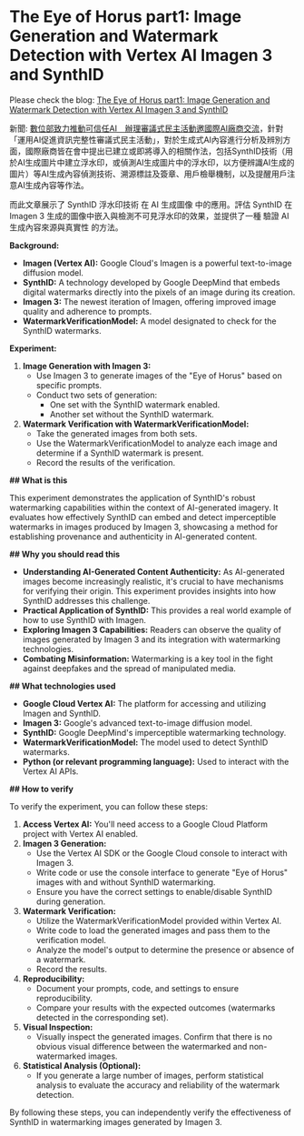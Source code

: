 # The Eye of Horus part1: Image Generation and Watermark Detection with Vertex AI Imagen 3 and SynthID

Please check the blog: [The Eye of Horus part1: Image Generation and Watermark Detection with Vertex AI Imagen 3 and SynthID](https://memo.jimmyliao.net/p/the-eye-of-horus-part1-image-generation)

新聞: [數位部致力推動可信任AI　辦理審議式民主活動邀國際AI廠商交流](https://moda.gov.tw/press/press-releases/12648)，針對「運用AI促進資訊完整性審議式民主活動」，對於生成式AI內容進行分析及辨別方面，國際廠商皆在會中提出已建立或即將導入的相關作法，包括SynthID技術（用於AI生成圖片中建立浮水印，或偵測AI生成圖片中的浮水印，以方便辨識AI生成的圖片）等AI生成內容偵測技術、溯源標註及簽章、用戶檢舉機制，以及提醒用戶注意AI生成內容等作法。

而此文章展示了 SynthID 浮水印技術 在 AI 生成圖像 中的應用。評估 SynthID 在 Imagen 3 生成的圖像中嵌入與檢測不可見浮水印的效果，並提供了一種 驗證 AI 生成內容來源與真實性 的方法。


**Background:**

* **Imagen (Vertex AI):** Google Cloud's Imagen is a powerful text-to-image diffusion model.
* **SynthID:** A technology developed by Google DeepMind that embeds digital watermarks directly into the pixels of an image during its creation.
* **Imagen 3:** The newest iteration of Imagen, offering improved image quality and adherence to prompts.
* **WatermarkVerificationModel:** A model designated to check for the SynthID watermarks.

**Experiment:**

1.  **Image Generation with Imagen 3:**
    * Use Imagen 3 to generate images of the "Eye of Horus" based on specific prompts.
    * Conduct two sets of generation:
        * One set with the SynthID watermark enabled.
        * Another set without the SynthID watermark.
2.  **Watermark Verification with WatermarkVerificationModel:**
    * Take the generated images from both sets.
    * Use the WatermarkVerificationModel to analyze each image and determine if a SynthID watermark is present.
    * Record the results of the verification.

**## What is this**

This experiment demonstrates the application of SynthID's robust watermarking capabilities within the context of AI-generated imagery. It evaluates how effectively SynthID can embed and detect imperceptible watermarks in images produced by Imagen 3, showcasing a method for establishing provenance and authenticity in AI-generated content.

**## Why you should read this**

* **Understanding AI-Generated Content Authenticity:** As AI-generated images become increasingly realistic, it's crucial to have mechanisms for verifying their origin. This experiment provides insights into how SynthID addresses this challenge.
* **Practical Application of SynthID:** This provides a real world example of how to use SynthID with Imagen.
* **Exploring Imagen 3 Capabilities:** Readers can observe the quality of images generated by Imagen 3 and its integration with watermarking technologies.
* **Combating Misinformation:** Watermarking is a key tool in the fight against deepfakes and the spread of manipulated media.

**## What technologies used**

* **Google Cloud Vertex AI:** The platform for accessing and utilizing Imagen and SynthID.
* **Imagen 3:** Google's advanced text-to-image diffusion model.
* **SynthID:** Google DeepMind's imperceptible watermarking technology.
* **WatermarkVerificationModel:** The model used to detect SynthID watermarks.
* **Python (or relevant programming language):** Used to interact with the Vertex AI APIs.

**## How to verify**

To verify the experiment, you can follow these steps:

1.  **Access Vertex AI:** You'll need access to a Google Cloud Platform project with Vertex AI enabled.
2.  **Imagen 3 Generation:**
    * Use the Vertex AI SDK or the Google Cloud console to interact with Imagen 3.
    * Write code or use the console interface to generate "Eye of Horus" images with and without SynthID watermarking.
    * Ensure you have the correct settings to enable/disable SynthID during generation.
3.  **Watermark Verification:**
    * Utilize the WatermarkVerificationModel provided within Vertex AI.
    * Write code to load the generated images and pass them to the verification model.
    * Analyze the model's output to determine the presence or absence of a watermark.
    * Record the results.
4.  **Reproducibility:**
    * Document your prompts, code, and settings to ensure reproducibility.
    * Compare your results with the expected outcomes (watermarks detected in the corresponding set).
5.  **Visual Inspection:**
    * Visually inspect the generated images. Confirm that there is no obvious visual difference between the watermarked and non-watermarked images.
6.  **Statistical Analysis (Optional):**
    * If you generate a large number of images, perform statistical analysis to evaluate the accuracy and reliability of the watermark detection.

By following these steps, you can independently verify the effectiveness of SynthID in watermarking images generated by Imagen 3.
